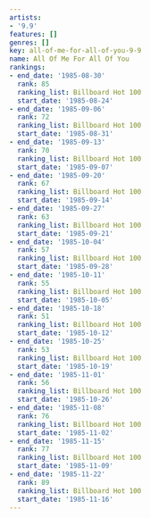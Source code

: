 ```yaml
---
artists:
- '9.9'
features: []
genres: []
key: all-of-me-for-all-of-you-9-9
name: All Of Me For All Of You
rankings:
- end_date: '1985-08-30'
  rank: 85
  ranking_list: Billboard Hot 100
  start_date: '1985-08-24'
- end_date: '1985-09-06'
  rank: 72
  ranking_list: Billboard Hot 100
  start_date: '1985-08-31'
- end_date: '1985-09-13'
  rank: 70
  ranking_list: Billboard Hot 100
  start_date: '1985-09-07'
- end_date: '1985-09-20'
  rank: 67
  ranking_list: Billboard Hot 100
  start_date: '1985-09-14'
- end_date: '1985-09-27'
  rank: 63
  ranking_list: Billboard Hot 100
  start_date: '1985-09-21'
- end_date: '1985-10-04'
  rank: 57
  ranking_list: Billboard Hot 100
  start_date: '1985-09-28'
- end_date: '1985-10-11'
  rank: 55
  ranking_list: Billboard Hot 100
  start_date: '1985-10-05'
- end_date: '1985-10-18'
  rank: 51
  ranking_list: Billboard Hot 100
  start_date: '1985-10-12'
- end_date: '1985-10-25'
  rank: 53
  ranking_list: Billboard Hot 100
  start_date: '1985-10-19'
- end_date: '1985-11-01'
  rank: 56
  ranking_list: Billboard Hot 100
  start_date: '1985-10-26'
- end_date: '1985-11-08'
  rank: 76
  ranking_list: Billboard Hot 100
  start_date: '1985-11-02'
- end_date: '1985-11-15'
  rank: 77
  ranking_list: Billboard Hot 100
  start_date: '1985-11-09'
- end_date: '1985-11-22'
  rank: 89
  ranking_list: Billboard Hot 100
  start_date: '1985-11-16'
---
```


